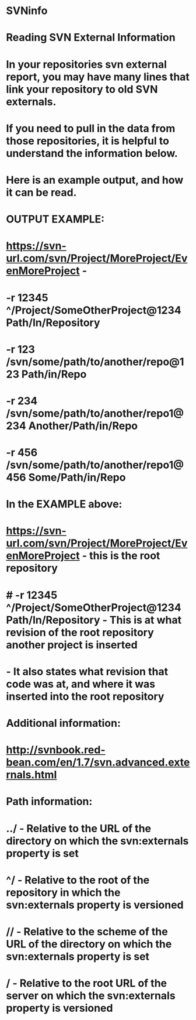 # SVNinfo

# Reading SVN External Information
# In your repositories svn external report, you may have many lines that link your repository to old SVN externals.
# If you need to pull in the data from those repositories, it is helpful to understand the information below.
# Here is an example output, and how it can be read.

# OUTPUT EXAMPLE:
# https://svn-url.com/svn/Project/MoreProject/EvenMoreProject - 
# -r 12345 ^/Project/SomeOtherProject@1234 Path/In/Repository
# -r 123 /svn/some/path/to/another/repo@123 Path/in/Repo
# -r 234 /svn/some/path/to/another/repo1@234 Another/Path/in/Repo
# -r 456 /svn/some/path/to/another/repo1@456 Some/Path/in/Repo

# In the EXAMPLE above:
# https://svn-url.com/svn/Project/MoreProject/EvenMoreProject - this is the root repository 
# # -r 12345 ^/Project/SomeOtherProject@1234 Path/In/Repository - This is at what revision of the root repository another project is inserted
# - It also states what revision that code was at, and where it was inserted into the root repository
# Additional information:
# http://svnbook.red-bean.com/en/1.7/svn.advanced.externals.html
# Path information:
# ../ - Relative to the URL of the directory on which the svn:externals property is set
# ^/ - Relative to the root of the repository in which the svn:externals property is versioned
# // - Relative to the scheme of the URL of the directory on which the svn:externals property is set
# / - Relative to the root URL of the server on which the svn:externals property is versioned
